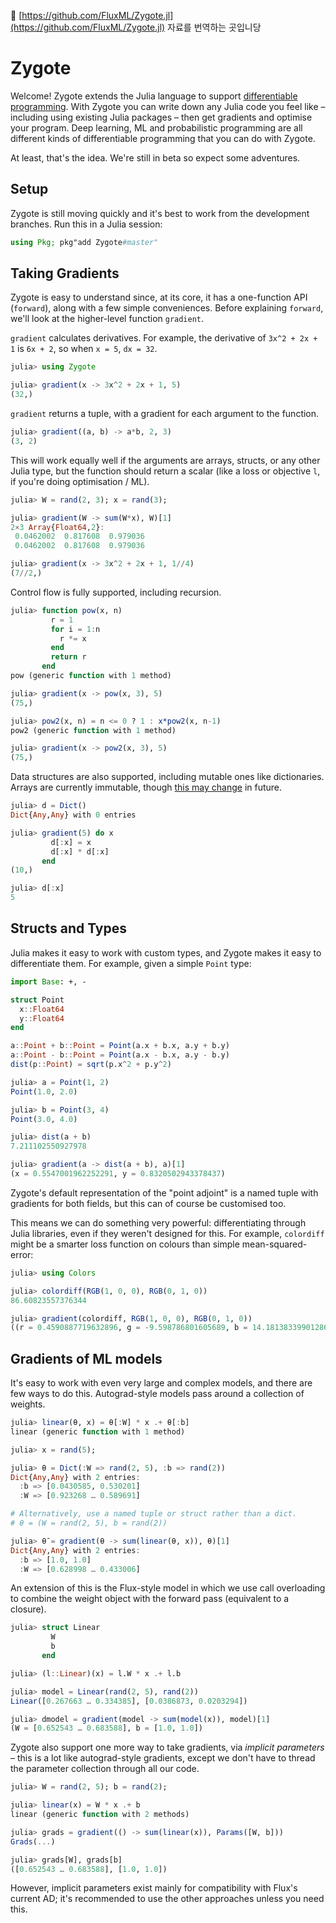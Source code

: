 
 🦉  [https://github.com/FluxML/Zygote.jl](https://github.com/FluxML/Zygote.jl) 자료를 번역하는 곳입니당


# Zygote

Welcome! Zygote extends the Julia language to support [differentiable programming](https://fluxml.ai/2019/02/07/what-is-differentiable-programming.html). With Zygote you can write down any Julia code you feel like – including using existing Julia packages – then get gradients and optimise your program. Deep learning, ML and probabilistic programming are all different kinds of differentiable programming that you can do with Zygote.

At least, that's the idea. We're still in beta so expect some adventures.

## Setup

Zygote is still moving quickly and it's best to work from the development branches. Run this in a Julia session:

```julia
using Pkg; pkg"add Zygote#master"
```

## Taking Gradients

Zygote is easy to understand since, at its core, it has a one-function API (`forward`), along with a few simple conveniences. Before explaining `forward`, we'll look at the higher-level function `gradient`.

`gradient` calculates derivatives. For example, the derivative of ``3x^2 + 2x + 1`` is ``6x + 2``, so when `x = 5`, `dx = 32`.

```julia
julia> using Zygote

julia> gradient(x -> 3x^2 + 2x + 1, 5)
(32,)
```

`gradient` returns a tuple, with a gradient for each argument to the function.

```julia
julia> gradient((a, b) -> a*b, 2, 3)
(3, 2)
```

This will work equally well if the arguments are arrays, structs, or any other Julia type, but the function should return a scalar (like a loss or objective ``l``, if you're doing optimisation / ML).

```julia
julia> W = rand(2, 3); x = rand(3);

julia> gradient(W -> sum(W*x), W)[1]
2×3 Array{Float64,2}:
 0.0462002  0.817608  0.979036
 0.0462002  0.817608  0.979036

julia> gradient(x -> 3x^2 + 2x + 1, 1//4)
(7//2,)
```

Control flow is fully supported, including recursion.

```julia
julia> function pow(x, n)
         r = 1
         for i = 1:n
           r *= x
         end
         return r
       end
pow (generic function with 1 method)

julia> gradient(x -> pow(x, 3), 5)
(75,)

julia> pow2(x, n) = n <= 0 ? 1 : x*pow2(x, n-1)
pow2 (generic function with 1 method)

julia> gradient(x -> pow2(x, 3), 5)
(75,)
```

Data structures are also supported, including mutable ones like dictionaries. Arrays are currently immutable, though [this may change](https://github.com/FluxML/Zygote.jl/pull/75) in future.

```julia
julia> d = Dict()
Dict{Any,Any} with 0 entries

julia> gradient(5) do x
         d[:x] = x
         d[:x] * d[:x]
       end
(10,)

julia> d[:x]
5
```

## Structs and Types

Julia makes it easy to work with custom types, and Zygote makes it easy to differentiate them. For example, given a simple `Point` type:

```julia
import Base: +, -

struct Point
  x::Float64
  y::Float64
end

a::Point + b::Point = Point(a.x + b.x, a.y + b.y)
a::Point - b::Point = Point(a.x - b.x, a.y - b.y)
dist(p::Point) = sqrt(p.x^2 + p.y^2)
```

```julia
julia> a = Point(1, 2)
Point(1.0, 2.0)

julia> b = Point(3, 4)
Point(3.0, 4.0)

julia> dist(a + b)
7.211102550927978

julia> gradient(a -> dist(a + b), a)[1]
(x = 0.5547001962252291, y = 0.8320502943378437)
```

Zygote's default representation of the "point adjoint" is a named tuple with gradients for both fields, but this can of course be customised too.

This means we can do something very powerful: differentiating through Julia libraries, even if they weren't designed for this. For example, `colordiff` might be a smarter loss function on colours than simple mean-squared-error:

```julia
julia> using Colors

julia> colordiff(RGB(1, 0, 0), RGB(0, 1, 0))
86.60823557376344

julia> gradient(colordiff, RGB(1, 0, 0), RGB(0, 1, 0))
((r = 0.4590887719632896, g = -9.598786801605689, b = 14.181383399012862), (r = -1.7697549557037275, g = 28.88472330558805, b = -0.044793892637761346))
```

## Gradients of ML models

It's easy to work with even very large and complex models, and there are few ways to do this. Autograd-style models pass around a collection of weights.

```julia
julia> linear(θ, x) = θ[:W] * x .+ θ[:b]
linear (generic function with 1 method)

julia> x = rand(5);

julia> θ = Dict(:W => rand(2, 5), :b => rand(2))
Dict{Any,Any} with 2 entries:
  :b => [0.0430585, 0.530201]
  :W => [0.923268 … 0.589691]

# Alternatively, use a named tuple or struct rather than a dict.
# θ = (W = rand(2, 5), b = rand(2))

julia> θ̄ = gradient(θ -> sum(linear(θ, x)), θ)[1]
Dict{Any,Any} with 2 entries:
  :b => [1.0, 1.0]
  :W => [0.628998 … 0.433006]
```

An extension of this is the Flux-style model in which we use call overloading to combine the weight object with the forward pass (equivalent to a closure).

```julia
julia> struct Linear
         W
         b
       end

julia> (l::Linear)(x) = l.W * x .+ l.b

julia> model = Linear(rand(2, 5), rand(2))
Linear([0.267663 … 0.334385], [0.0386873, 0.0203294])

julia> dmodel = gradient(model -> sum(model(x)), model)[1]
(W = [0.652543 … 0.683588], b = [1.0, 1.0])
```

Zygote also support one more way to take gradients, via *implicit parameters* – this is a lot like autograd-style gradients, except we don't have to thread the parameter collection through all our code.

```julia
julia> W = rand(2, 5); b = rand(2);

julia> linear(x) = W * x .+ b
linear (generic function with 2 methods)

julia> grads = gradient(() -> sum(linear(x)), Params([W, b]))
Grads(...)

julia> grads[W], grads[b]
([0.652543 … 0.683588], [1.0, 1.0])
```

However, implicit parameters exist mainly for compatibility with Flux's current AD; it's recommended to use the other approaches unless you need this.
